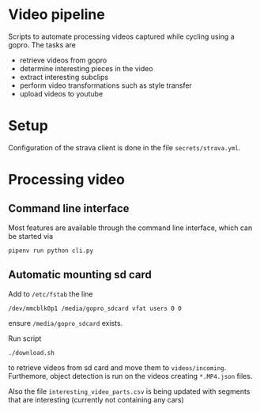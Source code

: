 # Video pipeline

Scripts to automate processing videos captured while cycling
using a gopro. The tasks are

- retrieve videos from gopro
- determine interesting pieces in the video
- extract interesting subclips
- perform video transformations such as style transfer
- upload videos to youtube

# Setup

Configuration of the strava client is done in the file `secrets/strava.yml`.

# Processing video

## Command line interface

Most features are available through the command line interface, which can be started via

```
pipenv run python cli.py
```

## Automatic mounting sd card

Add to `/etc/fstab` the line

```
/dev/mmcblk0p1 /media/gopro_sdcard vfat users 0 0
```

ensure `/media/gopro_sdcard` exists.

Run script

```
./download.sh
```

to retrieve videos from sd card and move them to `videos/incoming`. Furthemore, object detection is run on the videos creating `*.MP4.json` files.

Also the file `interesting_video_parts.csv` is being updated with segments that are interesting (currently not containing any cars)
